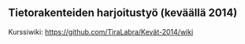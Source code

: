 ## Tietorakenteiden harjoitustyö (keväällä 2014)

Kurssiwiki: https://github.com/TiraLabra/Kevät-2014/wiki
